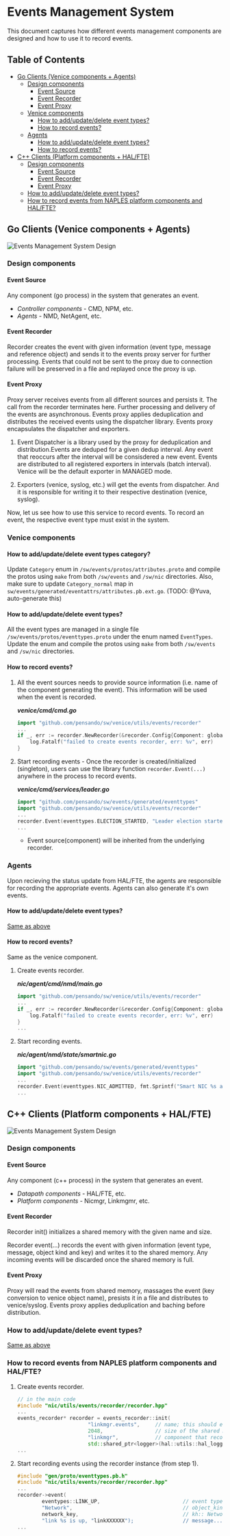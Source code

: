 # Events Management System
This document captures how different events management components are designed and how to use it to record events.

Table of Contents
-----------------
* [Go Clients (Venice components + Agents)](#go-clients-venice-components--agents)
	* [Design components](#design-components)
		* [Event Source](#event-source)
		* [Event Recorder](#event-recorder)
		* [Event Proxy](#event-proxy)
	* [Venice components](#venice-components)
		* [How to add/update/delete event types?](#how-to-addupdatedelete-event-types)
		* [How to record events?](#how-to-record-events)
	* [Agents](#agents)
		* [How to add/update/delete event types?](#how-to-addupdatedelete-event-types-1)
		* [How to record events?](#how-to-record-events-1)
* [C++ Clients (Platform components + HAL/FTE)](#c-clients-platform-components--halfte)
	* [Design components](#design-components)
		* [Event Source](#event-source-1)
		* [Event Recorder](#event-recorder-1)
		* [Event Proxy](#event-proxy-1)
	* [How to add/update/delete event types?](#how-to-addupdatedelete-event-types-2)
	* [How to record events from NAPLES platform components and HAL/FTE?](#how-to-record-events-from-naples-platform-components-and-halfte)

## Go Clients (Venice components + Agents)

![Events Management System Design](./docs/EvtsMgmtSystemGo.jpg)

### Design components

#### Event Source
Any component (go process) in the system that generates an event.

* *Controller components* - CMD, NPM, etc.
* *Agents* - NMD, NetAgent, etc.

#### Event Recorder
Recorder creates the event with given information (event type, message and reference object) and sends it to the events proxy server for further processing. Events that could not be sent to the proxy due to connection failure will be preserved in a file and replayed once the proxy is up.

#### Event Proxy
Proxy server receives events from all different sources and persists it. The call from the recorder terminates here. Further processing and delivery of the events are asynchronous. Events proxy applies deduplication and distributes the received events using the dispatcher library. Events proxy encapsulates the dispatcher and exporters.

1. Event Dispatcher is a library used by the proxy for deduplication and distribution.Events are deduped for a given dedup interval. Any event that reoccurs after the interval will be consisdered a new event. Events are distributed to all registered exporters in intervals (batch interval). Venice will be the default exporter in MANAGED mode.

2. Exporters (venice, syslog, etc.) will get the events from dispatcher. And it is responsible for writing it to their respective destination (venice, syslog).

Now, let us see how to use this service to record events. To record an event, the respective event type must exist in the system.

### Venice components

#### How to add/update/delete event types category?

Update `Category` enum in `/sw/events/protos/attributes.proto` and compile the protos using `make` from both `/sw/events` and `/sw/nic` directories. Also, make sure to update `Category_normal` map in `sw/events/generated/eventattrs/attributes.pb.ext.go`. (TODO: @Yuva, auto-generate this)

#### How to add/update/delete event types?

All the event types are managed in a single file `/sw/events/protos/eventtypes.proto` under the enum named `EventTypes`. Update the enum and compile the protos using `make` from both `/sw/events` and `/sw/nic` directories.

#### How to record events?
1. All the event sources needs to provide source information (i.e. name of the component generating the event). This information will be used when the event is recorded.

	***venice/cmd/cmd.go***

	```go
	import "github.com/pensando/sw/venice/utils/events/recorder"
	...
	if _, err := recorder.NewRecorder(&recorder.Config{Component: globals.Cmd); err != nil {
		log.Fatalf("failed to create events recorder, err: %v", err)
	}
	```

2. Start recording events - Once the recorder is created/initialized (singleton), users can use the library function `recorder.Event(...)` anywhere in the process to record events.

	***venice/cmd/services/leader.go***

	```go
	import "github.com/pensando/sw/events/generated/eventtypes"
	import "github.com/pensando/sw/venice/utils/events/recorder"
	...
	recorder.Event(eventtypes.ELECTION_STARTED, "Leader election started", nil)
	...
	```

	- Event source(component) will be inherited from the underlying recorder.

### Agents
Upon recieving the status update from HAL/FTE, the agents are responsible for recording the appropriate events. Agents can also generate it's own events.

#### How to add/update/delete event types?
[Same as above](#how-to-addupdatedelete-event-types)

#### How to record events?
Same as the venice component.

1. Create events recorder.

	***nic/agent/cmd/nmd/main.go***

	```go
	import "github.com/pensando/sw/venice/utils/events/recorder"
	...
	if _, err := recorder.NewRecorder(&recorder.Config{Component: globals.Nmd); err != nil {
		log.Fatalf("failed to create events recorder, err: %v", err)
	}
	...
	```

2. Start recording events.

	***nic/agent/nmd/state/smartnic.go***

	```go
	import "github.com/pensando/sw/events/generated/eventtypes"
	import "github.com/pensando/sw/venice/utils/events/recorder"
	...
	recorder.Event(eventtypes.NIC_ADMITTED, fmt.Sprintf("Smart NIC %s addmitted to the cluster", nic.GetName()), nil)
	...
	```


## C++ Clients (Platform components + HAL/FTE)

![Events Management System Design](./docs/EvtsMgmtSystemC++.jpg)

### Design components

#### Event Source
Any component (c++ process) in the system that generates an event.

* *Datapath components* - HAL/FTE, etc.
* *Platform components* - Nicmgr, Linkmgmr, etc.

#### Event Recorder

Recorder init() initializes a shared memory with the given name and size.

Recorder event(...) records the event with given information (event type, message, object kind and key) and writes it to the shared memory. Any incoming events will be discarded once the shared memory is full.

#### Event Proxy
Proxy will read the events from shared memory, massages the event (key conversion to venice object name), presists it in a file and distributes to venice/syslog. Events proxy applies deduplication and baching before distribution.

### How to add/update/delete event types?
[Same as above](#how-to-addupdatedelete-event-types)

### How to record events from NAPLES platform components and HAL/FTE?

1. Create events recorder.

	```c++
	// in the main code
	#include "nic/utils/events/recorder/recorder.hpp"
	...
	events_recorder* recorder = events_recorder::init(
                           "linkmgr.events",     // name; this should end with ".events"
                           2048,                 // size of the shared memory
                           "linkmgr",            // component that records the event
                           std::shared_ptr<logger>(hal::utils::hal_logger())); // logger
	...
	```

2. Start recording events using the recorder instance (from step 1).

	```c++
	#include "gen/proto/eventtypes.pb.h"
	#include "nic/utils/events/recorder/recorder.hpp"
	...
	recorder->event(
			eventypes::LINK_UP,                           // event type
			"Network",                                    // object_kind
			network_key,                                  // kh:: NetworkKeyHandle
			"link %s is up, "linkXXXXXX");                // message...
	...
	```